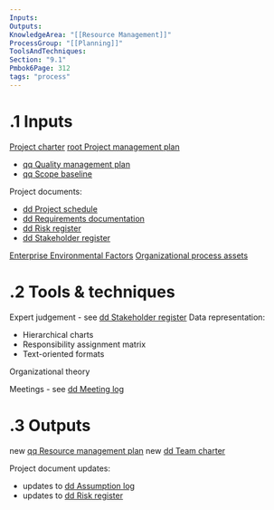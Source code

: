 ```yaml
---
Inputs:
Outputs:
KnowledgeArea: "[[Resource Management]]"
ProcessGroup: "[[Planning]]"
ToolsAndTechniques:
Section: "9.1"
Pmbok6Page: 312
tags: "process"
---
```

# .1 Inputs
[Project charter](Project%20charter.md)
[root Project management plan](root%20Project%20management%20plan.md)
* [qq Quality management plan](qq%20Quality%20management%20plan.md)
* [qq Scope baseline](qq%20Scope%20baseline.md)

Project documents:
* [dd Project schedule](dd%20Project%20schedule.md)
* [dd Requirements documentation](dd%20Requirements%20documentation.md)
* [dd Risk register](dd%20Risk%20register.md)
* [dd Stakeholder register](dd%20Stakeholder%20register.md)

[Enterprise Environmental Factors](Enterprise%20Environmental%20Factors.md)
[Organizational process assets](Organizational%20process%20assets.md)

# .2 Tools & techniques
Expert judgement - see [dd Stakeholder register](dd%20Stakeholder%20register.md)
Data representation:
* Hierarchical charts
* Responsibility assignment matrix
* Text-oriented formats

Organizational theory

Meetings - see [dd Meeting log](dd%20Meeting%20log.md)

# .3 Outputs
new [qq Resource management plan](qq%20Resource%20management%20plan.md)
new [dd Team charter](dd%20Team%20charter.md)

Project document updates:
* updates to [dd Assumption log](dd%20Assumption%20log.md)
* updates to [dd Risk register](dd%20Risk%20register.md)


